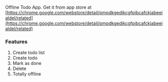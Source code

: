 Offline Todo App.
Get it from app store at
[https://chrome.google.com/webstore/detail/pmpdkgedikcgfpjbcafckjabeeialdel/related](https://chrome.google.com/webstore/detail/pmpdkgedikcgfpjbcafckjabeeialdel/related)

### Features
1. Create todo list
2. Create todo
3. Mark as done
4. Delete
5. Totally offline
